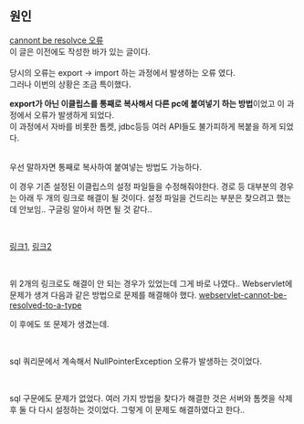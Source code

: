 ## 원인

[cannont be resolvce 오류](https://github.com/Kalph/Server/blob/master/%EA%B7%B8%EC%99%B8/4.%20cannot%20be%20resolved%20to%20a%20type%20Error.md)
<br>
이 글은 이전에도 작성한 바가 있는 글이다.
<br><br>
당시의 오류는 export -> import 하는 과정에서 발생하는 오류 였다.
<br>
그러나 이번의 상황은 조금 특이했다.

<b>export가 아닌 이클립스를 통째로 복사해서 다른 pc에 붙여넣기 하는 방법</b>이었고 이 과정에서 오류가 발생하게 되었다.<br>
이 과정에서 자바를 비롯한 톰켓, jdbc등등 여러 API들도 불가피하게 복붙을 하게 되었다.<br><br>

우선 말하자면 통째로 복사하여 붙여넣는 방법도 가능하다.

이 경우 기존 설정된 이클립스의 설정 파일들을 수정해줘야한다. 경로 등 대부분의 경우는 아래 두 개의 링크로 해결이 될 것이다. 
설정 파일을 건드리는 부분은 찾으려고 했는데 안보임.. 구글링 알아서 하면 될 것 같다..

<br>

[링크1](https://sudili.tistory.com/749), [링크2](https://m.blog.naver.com/PostView.nhn?blogId=omposs&logNo=220190680618&proxyReferer=https%3A%2F%2Fwww.google.com%2F)

<br>

위 2개의 링크로도 해결이 안 되는 경우가 있었는데 그게 바로 나였다..
Webservlet에 문제가 생겨 다음과 같은 방법으로 문제를 해결해야 했다. [webservlet-cannot-be-resolved-to-a-type](https://stackoverflow.com/questions/19447620/webservlet-cannot-be-resolved-to-a-type)

이 후에도 또 문제가 생겼는데. 

<br>

sql 쿼리문에서 계속해서 NullPointerException 오류가 발생하는 것이었다.

<br>

sql 구문에도 문제가 없었다. 여러 가지 방법을 찾다가 해결한 것은 서버와 톰켓을 삭제 후 둘 다 다시 설정하는 것이었다.
그렇게 이 문제도 해결하였다고 한다..
